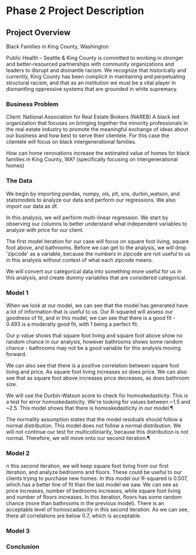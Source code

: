 # Phase 2 Project Description


## Project Overview

Black Families in King County, Washington

Public Health – Seattle & King County is committed to working in stronger and better-resourced partnerships with community organizations and leaders to disrupt and dismantle racism. We recognize that historically and currently, King County has been complicit in maintaining and perpetuating structural racism, and that as an institution we must be a vital player in dismantling oppressive systems that are grounded in white supremacy.

### Business Problem
Client: National Association for Real Estate Brokers (NAREB) A black led organization that focuses on bringing together the minority professionals in the real estate industry to promote the meaningful exchange of ideas about our business and how best to serve their clientele. For this case the clientele will focus on black intergenerational families.

How can home renovations increase the estimated value of homes for black families in King County, WA? (specifically focusing on intergenerational homes)


### The Data

We begin by importing pandas, numpy, ols, plt, sns, durbin_watson, and statsmodels to analyze our data and perform our regressions. We also import our data as df.

In this analysis, we will perform multi-linear regression. We start by observing our columns to better understand what independent variables to analyze with price for our client.

The first model iteration for our case will focus on square foot living, square foot above, and bathrooms. Before we can get to the analysis, we will drop 'zipcode' as a variable, because the numbers in zipcode are not useful to us in this analysis without context of what each zipcode means.

We will convert our categorical data into something more useful for us in this analysis, and create dummy variablles that are considered categorical. 

### Model 1 

When we look at our model, we can see that the model has generated have a lot of information that is useful to us. Our R-squared will assess our goodness of fit, and in this model, we can see that there is a good fit - 0.493 is a moderatly good fit, with 1 being a perfect fit. 

Our p value shows that square foot living and square foot above show no random chance in our analysis, however bathrooms shows some random chance - bathrooms may not be a good variable for this analysis moving forward.


We can also see that there is a positive correlation between square foot living and price. As square foot living increases so does price. We can also see that as square foot above increases price decreases, as does bathroom size.

We will use the Durbin-Watson score to check for homoskedasticity. This is a test for error homoskedasticity. We're looking for values between ~1.5 and ~2.5. This model shows that there is homoskedasticity in our model.¶

The normality assumption states that the model residuals should follow a normal distribution. This model does not follow a normal distribution. We will not continue our test for multicolliniarity, because this distribution is not normal. Therefore, we will move onto our second iteration.¶

### Model 2 

n this second iteration, we will keep square foot living from our first iteration, and analyze bedrooms and floors. These could be useful to our clients trying to purchase new homes. In this model our R-squared is 0.507, which has a better line of fit than the last model we saw. We can see as price increases, number of bedrooms increases, while square foot living and number of floors increases. In this iteration, floors has some random chance (more than bathrooms in the previous model). There is an acceptable level of homoscadascity in this second iteration. As we can see, there all correlations are below 0.7, which is acceptable.

### Model 3 



### Conclusion





